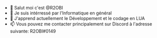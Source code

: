 - 👋 Salut moi c'est @R2OBI
- 👀 Je suis intérressé par l'Informatique en général
- 🌱 J'apprend actuellement le Développement et le codage en LUA
- 📫 Vous pouvez me contacter principalement sur Discord à l'adresse suivante: R2OBI#0149

<!---
R2OBI/R2OBI is a ✨ special ✨ repository because its `README.md` (this file) appears on your GitHub profile.
You can click the Preview link to take a look at your changes.
--->
